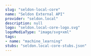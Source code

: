 ```yaml
---
slug: "seldon-local-core"
name: "Seldon External API"
provider: "seldon.local"
description: null
logo: "seldon.local-core-logo.svg"
logoMediaType: "image/svg+xml"
tags:
- name: "machine_learning"
stubs: "seldon.local-core-stubs.json"
---
```

